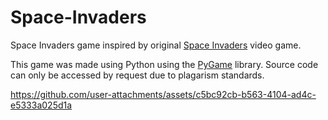 # Space-Invaders
Space Invaders game inspired by original [Space Invaders](https://spaceinvaders.viperfish.com.au/) video game.

This game was made using Python using the [PyGame](https://www.pygame.org/news) library. Source code can only be accessed by request due to plagarism standards. 

https://github.com/user-attachments/assets/c5bc92cb-b563-4104-ad4c-e5333a025d1a

